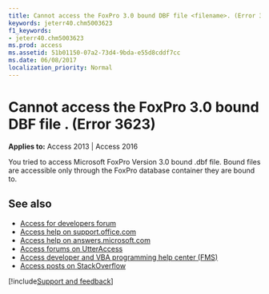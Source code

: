 ```yaml
---
title: Cannot access the FoxPro 3.0 bound DBF file <filename>. (Error 3623)
keywords: jeterr40.chm5003623
f1_keywords:
- jeterr40.chm5003623
ms.prod: access
ms.assetid: 51b01150-07a2-73d4-9bda-e55d8cddf7cc
ms.date: 06/08/2017
localization_priority: Normal
---
```



# Cannot access the FoxPro 3.0 bound DBF file <filename>. (Error 3623)

  

**Applies to:** Access 2013 | Access 2016

You tried to access Microsoft FoxPro Version 3.0 bound .dbf file. Bound files are accessible only through the FoxPro database container they are bound to.

## See also

- [Access for developers forum](https://social.msdn.microsoft.com/Forums/office/home?forum=accessdev)
- [Access help on support.office.com](https://support.office.com/search/results?query=Access)
- [Access help on answers.microsoft.com](https://answers.microsoft.com/)
- [Access forums on UtterAccess](https://www.utteraccess.com/forum/index.php?act=idx)
- [Access developer and VBA programming help center (FMS)](https://www.fmsinc.com/MicrosoftAccess/developer/)
- [Access posts on StackOverflow](https://stackoverflow.com/questions/tagged/ms-access)

[!include[Support and feedback](~/includes/feedback-boilerplate.md)]